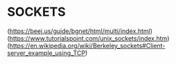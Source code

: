 # SOCKETS
(https://beej.us/guide/bgnet/html/multi/index.html)
(https://www.tutorialspoint.com/unix_sockets/index.htm)
(https://en.wikipedia.org/wiki/Berkeley_sockets#Client-server_example_using_TCP)
